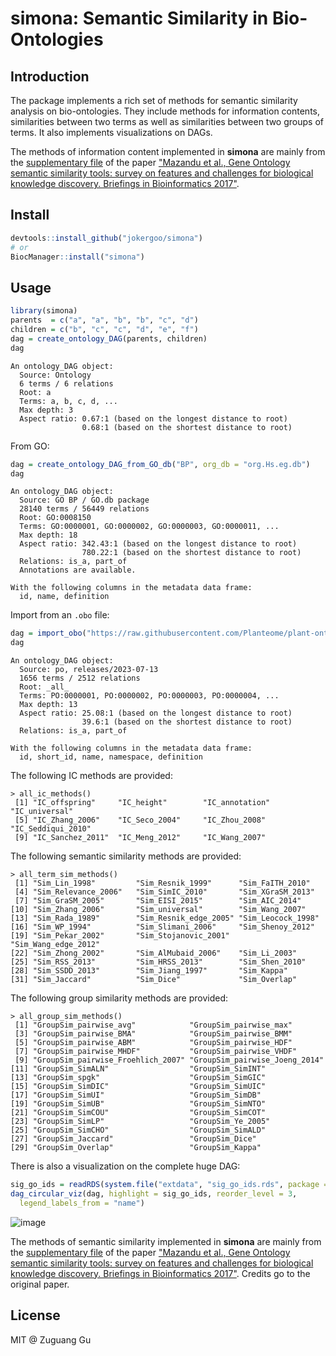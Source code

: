 # simona: Semantic Similarity in Bio-Ontologies


## Introduction

The package implements a rich set of methods for semantic similarity analysis
on bio-ontologies. They include methods for information contents,
similarities between two terms as well as similarities between two groups
of terms. It also implements visualizations on DAGs.


The methods of information content implemented in **simona** are mainly from
the [supplementary file](https://academic.oup.com/bib/article/18/5/886/2562801#supplementary-data)
of the paper ["Mazandu et al., Gene Ontology semantic similarity tools: survey
on features and challenges for biological knowledge discovery. Briefings in
Bioinformatics 2017"](https://doi.org/10.1093/bib/bbw067).

## Install

```r
devtools::install_github("jokergoo/simona")
# or
BiocManager::install("simona")
```

## Usage

```r
library(simona)
parents  = c("a", "a", "b", "b", "c", "d")
children = c("b", "c", "c", "d", "e", "f")
dag = create_ontology_DAG(parents, children)
dag
```

```
An ontology_DAG object:
  Source: Ontology 
  6 terms / 6 relations
  Root: a 
  Terms: a, b, c, d, ...
  Max depth: 3 
  Aspect ratio: 0.67:1 (based on the longest distance to root)
                0.68:1 (based on the shortest distance to root)
```

From GO:

```r
dag = create_ontology_DAG_from_GO_db("BP", org_db = "org.Hs.eg.db")
dag
```

```
An ontology_DAG object:
  Source: GO BP / GO.db package
  28140 terms / 56449 relations
  Root: GO:0008150
  Terms: GO:0000001, GO:0000002, GO:0000003, GO:0000011, ...
  Max depth: 18
  Aspect ratio: 342.43:1 (based on the longest distance to root)
                780.22:1 (based on the shortest distance to root)
  Relations: is_a, part_of
  Annotations are available.

With the following columns in the metadata data frame:
  id, name, definition
```

Import from an `.obo` file:

```r
dag = import_obo("https://raw.githubusercontent.com/Planteome/plant-ontology/master/po.obo")
dag
```

```
An ontology_DAG object:
  Source: po, releases/2023-07-13 
  1656 terms / 2512 relations
  Root: _all_ 
  Terms: PO:0000001, PO:0000002, PO:0000003, PO:0000004, ...
  Max depth: 13 
  Aspect ratio: 25.08:1 (based on the longest distance to root)
                39.6:1 (based on the shortest distance to root)
  Relations: is_a, part_of

With the following columns in the metadata data frame:
  id, short_id, name, namespace, definition
```

The following IC methods are provided:

```
> all_ic_methods()
 [1] "IC_offspring"     "IC_height"        "IC_annotation"    "IC_universal"
 [5] "IC_Zhang_2006"    "IC_Seco_2004"     "IC_Zhou_2008"     "IC_Seddiqui_2010"
 [9] "IC_Sanchez_2011"  "IC_Meng_2012"     "IC_Wang_2007"
```

The following semantic similarity methods are provided:

```
> all_term_sim_methods()
 [1] "Sim_Lin_1998"         "Sim_Resnik_1999"      "Sim_FaITH_2010"
 [4] "Sim_Relevance_2006"   "Sim_SimIC_2010"       "Sim_XGraSM_2013"
 [7] "Sim_GraSM_2005"       "Sim_EISI_2015"        "Sim_AIC_2014"
[10] "Sim_Zhang_2006"       "Sim_universal"        "Sim_Wang_2007"
[13] "Sim_Rada_1989"        "Sim_Resnik_edge_2005" "Sim_Leocock_1998"
[16] "Sim_WP_1994"          "Sim_Slimani_2006"     "Sim_Shenoy_2012"
[19] "Sim_Pekar_2002"       "Sim_Stojanovic_2001"  "Sim_Wang_edge_2012"
[22] "Sim_Zhong_2002"       "Sim_AlMubaid_2006"    "Sim_Li_2003"
[25] "Sim_RSS_2013"         "Sim_HRSS_2013"        "Sim_Shen_2010"
[28] "Sim_SSDD_2013"        "Sim_Jiang_1997"       "Sim_Kappa"
[31] "Sim_Jaccard"          "Sim_Dice"             "Sim_Overlap"
```

The following group similarity methods are provided:

```
> all_group_sim_methods()
 [1] "GroupSim_pairwise_avg"            "GroupSim_pairwise_max"
 [3] "GroupSim_pairwise_BMA"            "GroupSim_pairwise_BMM"
 [5] "GroupSim_pairwise_ABM"            "GroupSim_pairwise_HDF"
 [7] "GroupSim_pairwise_MHDF"           "GroupSim_pairwise_VHDF"
 [9] "GroupSim_pairwise_Froehlich_2007" "GroupSim_pairwise_Joeng_2014"
[11] "GroupSim_SimALN"                  "GroupSim_SimINT"
[13] "GroupSim_spgk"                    "GroupSim_SimGIC"
[15] "GroupSim_SimDIC"                  "GroupSim_SimUIC"
[17] "GroupSim_SimUI"                   "GroupSim_SimDB"
[19] "GroupSim_SimUB"                   "GroupSim_SimNTO"
[21] "GroupSim_SimCOU"                  "GroupSim_SimCOT"
[23] "GroupSim_SimLP"                   "GroupSim_Ye_2005"
[25] "GroupSim_SimCHO"                  "GroupSim_SimALD"
[27] "GroupSim_Jaccard"                 "GroupSim_Dice"
[29] "GroupSim_Overlap"                 "GroupSim_Kappa"
```

There is also a visualization on the complete huge DAG:

```r
sig_go_ids = readRDS(system.file("extdata", "sig_go_ids.rds", package = "simona"))
dag_circular_viz(dag, highlight = sig_go_ids, reorder_level = 3, 
  legend_labels_from = "name")
```

![image](https://github.com/jokergoo/simona/assets/449218/ada30534-182e-4513-93bf-9819e84b8604)


The methods of semantic similarity implemented in **simona** are mainly from
the [supplementary file](https://oup.silverchair-cdn.com/oup/backfile/Content_public/Journal/bib/18/5/10.1093_bib_bbw067/2/bbw067_supplementary_file.pdf?Expires=1692176766&Signature=Ks4C96x-kinySVP7rzVzMn8cGnQWXOqkB-6gYHhs48Bl9A2Vj~-mcI9pEnvntNBvjBD1hp4ZncMWUNT-y1ArrrQgDJ0dCCEJp5LG0Ag2oPWsC5NFEeUQiYNZCXal8Kwa3Ze1vtDHjIwZpT9-sZhn9ryqKHd3C88RvuGx10jcSYRL1Pec0F~a9CnrbivieCfFELg2OQTf5zpAobxhlqzWqv~sa1b62PunNZ~XkmnTGOJoSMQFnNaBy~bDNEf9Pd6eRYaOc8MUh5Br4xB4y8mivT6Et2vKzLrGJFQjYpvouQpBu0nf03xwHVmNFN5-6LsDnpyQPCy4nQ5DHYltVHkEOA__&Key-Pair-Id=APKAIE5G5CRDK6RD3PGA)
of the paper ["Mazandu et al., Gene Ontology semantic similarity tools: survey
on features and challenges for biological knowledge discovery. Briefings in
Bioinformatics 2017"](https://doi.org/10.1093/bib/bbw067). Credits go to
the original paper.


## License

MIT @ Zuguang Gu

